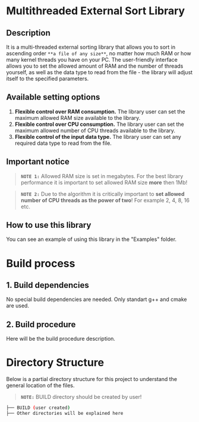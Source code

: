# Multithreaded External Sort Library

## Description

It is a multi-threaded external sorting library that allows you to sort in ascending order `**a file of any size**`, no matter how much RAM or how many kernel threads you have on your PC. The user-friendly interface allows you to set the allowed amount of RAM and the number of threads yourself, as well as the data type to read from the file - the library will adjust itself to the specified parameters.

## Available setting options

1. **Flexible control over RAM consumption.** The library user can set the maximum allowed RAM size available to the library.
2. **Flexible control over CPU consumption.** The library user can set the maximum allowed number of CPU threads available to the library.
3. **Flexible control of the input data type.** The library user can set any required data type to read from the file.

## Important notice

> **`NOTE 1:`**  Allowed RAM size is set in megabytes. For the best library performance it is important to set allowed RAM size **more** then 1Mb!

> **`NOTE 2:`**  Due to the algorithm it is critically important to **set allowed number of CPU threads as the power of two**! For example 2, 4, 8, 16 etc.

## How to use this library

You can see an example of using this library in the "Examples" folder.


# Build process

## 1. Build dependencies

No special build dependencies are needed. Only standart g++ and cmake are used.

## 2. Build procedure

Here will be the build procedure description.


# Directory Structure

Below is a partial directory structure for this project to understand the general location of the files.

> **`NOTE:`**  BUILD directory should be created by user!

```bash
├── BUILD (user created)
├── Other directories will be explained here
```

